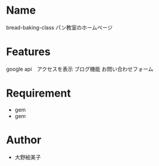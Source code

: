 
# Name
 
bread-baking-class
パン教室のホームページ
# Features
 
google api　アクセスを表示
ブログ機能
お問い合わせフォーム
 
# Requirement
 
* gem 
* gem
 
 
# Author
 
* 大野絵美子
 
